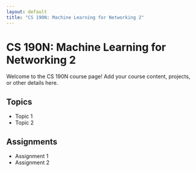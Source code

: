 ```yaml
---
layout: default
title: "CS 190N: Machine Learning for Networking 2"
---
```


# CS 190N: Machine Learning for Networking 2

Welcome to the CS 190N course page! Add your course content, projects, or other details here.

## Topics
- Topic 1
- Topic 2

## Assignments
- Assignment 1
- Assignment 2
